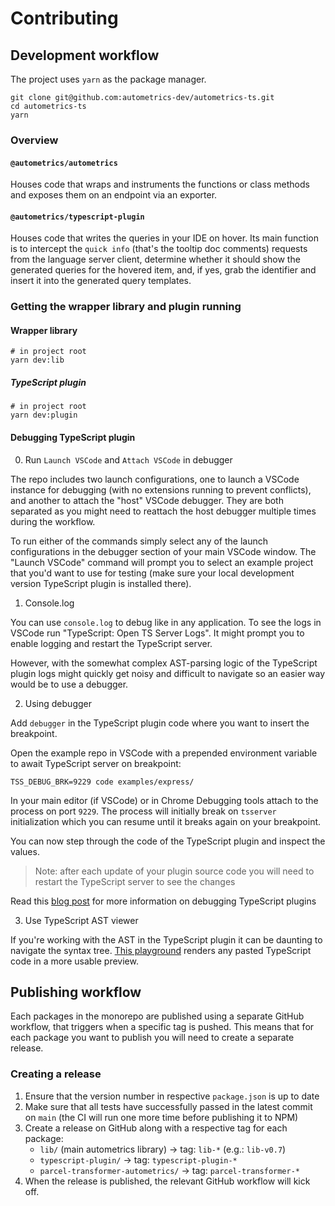 # Contributing

## Development workflow

The project uses `yarn` as the package manager.

```shell
git clone git@github.com:autometrics-dev/autometrics-ts.git
cd autometrics-ts
yarn
```

### Overview

#### `@autometrics/autometrics`

Houses code that wraps and instruments the functions or class methods and
exposes them on an endpoint via an exporter.

#### `@autometrics/typescript-plugin`

Houses code that writes the queries in your IDE on hover. Its main function is
to intercept the `quick info` (that's the tooltip doc comments) requests from
the language server client, determine whether it should show the generated
queries for the hovered item, and, if yes, grab the identifier and insert it
into the generated query templates.

### Getting the wrapper library and plugin running

#### Wrapper library

```shell
# in project root
yarn dev:lib
```

##### TypeScript plugin

```shell
# in project root
yarn dev:plugin
```

#### Debugging TypeScript plugin

0. Run `Launch VSCode` and `Attach VSCode` in debugger

The repo includes two launch configurations, one to launch a VSCode instance for
debugging (with no extensions running to prevent conflicts), and another to
attach the "host" VSCode debugger. They are both separated as you might need to
reattach the host debugger multiple times during the workflow.

To run either of the commands simply select any of the launch configurations in
the debugger section of your main VSCode window. The "Launch VSCode" command
will prompt you to select an example project that you'd want to use for testing
(make sure your local development version TypeScript plugin is installed there).

1. Console.log

You can use `console.log` to debug like in any application. To see the logs in
VSCode run "TypeScript: Open TS Server Logs". It might prompt you to enable
logging and restart the TypeScript server.

However, with the somewhat complex AST-parsing logic of the TypeScript plugin
logs might quickly get noisy and difficult to navigate so an easier way would be
to use a debugger.

2. Using debugger

Add `debugger` in the TypeScript plugin code where you want to insert the
breakpoint.

Open the example repo in VSCode with a prepended environment variable to await
TypeScript server on breakpoint:

```shell
TSS_DEBUG_BRK=9229 code examples/express/
```

In your main editor (if VSCode) or in Chrome Debugging tools attach to the
process on port `9229`. The process will initially break on `tsserver`
initialization which you can resume until it breaks again on your breakpoint.

You can now step through the code of the TypeScript plugin and inspect the
values.

> Note: after each update of your plugin source code you will need to restart
> the TypeScript server to see the changes

Read this [blog post](https://blog.andrewbran.ch/debugging-the-type-script-codebase/) for more information on debugging TypeScript plugins

3. Use TypeScript AST viewer

If you're working with the AST in the TypeScript plugin it can be daunting to
navigate the syntax tree. [This playground](https://ts-ast-viewer.com) renders
any pasted TypeScript code in a more usable preview.

## Publishing workflow

Each packages in the monorepo are published using a separate GitHub workflow,
that triggers when a specific tag is pushed. This means that for each package
you want to publish you will need to create a separate release.

### Creating a release

1. Ensure that the version number in respective `package.json` is up to date
2. Make sure that all tests have successfully passed in the latest commit on
   `main` (the CI will run one more time before publishing it to NPM)
3. Create a release on GitHub along with a respective tag for each package:
   - `lib/` (main autometrics library) → tag: `lib-*` (e.g.: `lib-v0.7`)
   - `typescript-plugin/` → tag: `typescript-plugin-*`
   - `parcel-transformer-autometrics/` → tag: `parcel-transformer-*`
4. When the release is published, the relevant GitHub workflow will kick off.
